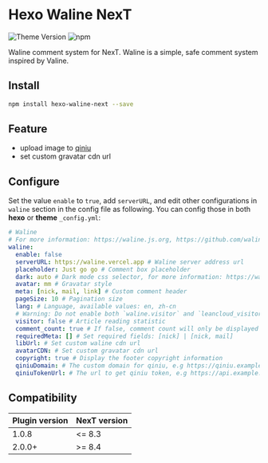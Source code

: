 # Hexo Waline NexT

![Theme Version](https://img.shields.io/badge/NexT-v7.3.0+-blue?style=flat-square)
![npm](https://img.shields.io/npm/v/@waline/hexo-next?style=flat-square)

Waline comment system for NexT. Waline is a simple, safe comment system inspired by Valine.

## Install

```bash
npm install hexo-waline-next --save
```

## Feature

- upload image to [qiniu](https://www.qiniu.com)
- set custom gravatar cdn url

## Configure

Set the value `enable` to `true`, add `serverURL`, and edit other configurations in `waline` section in the config file as following. You can config those in both **hexo** or **theme** `_config.yml`:

```yml next/_config.yml
# Waline
# For more information: https://waline.js.org, https://github.com/walinejs/waline
waline:
  enable: false
  serverURL: https://waline.vercel.app # Waline server address url
  placeholder: Just go go # Comment box placeholder
  dark: auto # Dark mode css selector, for more information: https://waline.js.org/client/basic.html#dark
  avatar: mm # Gravatar style
  meta: [nick, mail, link] # Custom comment header
  pageSize: 10 # Pagination size
  lang: # Language, available values: en, zh-cn
  # Warning: Do not enable both `waline.visitor` and `leancloud_visitors`.
  visitor: false # Article reading statistic
  comment_count: true # If false, comment count will only be displayed in post page, not in home page
  requiredMeta: [] # Set required fields: [nick] | [nick, mail]
  libUrl: # Set custom waline cdn url
  avatarCDN: # Set custom gravatar cdn url
  copyright: true # Display the footer copyright information
  qiniuDomain: # The custom domain for qiniu, e.g https://qiniu.example.cn
  qiniuTokenUrl: # The url to get qiniu token, e.g https://api.example.cn/qiniu/sdk/token
```

## Compatibility

| Plugin version | NexT version |
| -------------- | ------------ |
| 1.0.8          | <= 8.3       |
| 2.0.0+         | >= 8.4       |
